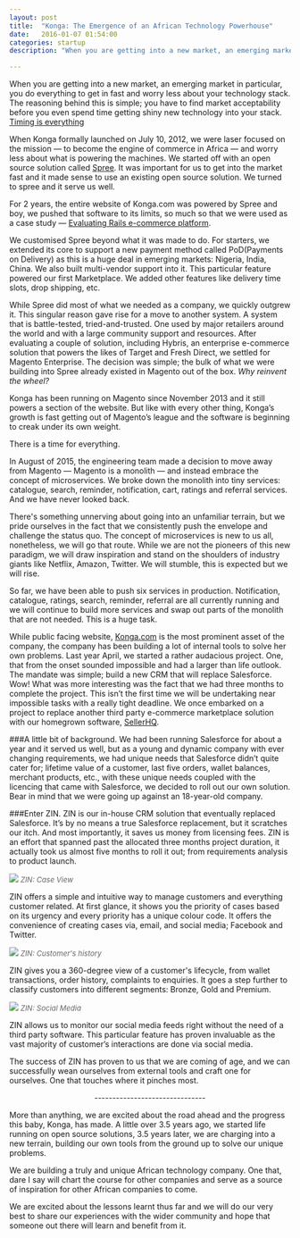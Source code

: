 ```yaml
---
layout: post
title:  "Konga: The Emergence of an African Technology Powerhouse"
date:   2016-01-07 01:54:00
categories: startup
description: "When you are getting into a new market, an emerging market in particular, you do everything to get in fast and worry less about your technology stack. The reasoning behind this is simple; you have to find market acceptability before you even spend time getting shiny new technology into your stack."

---
```


When you are getting into a new market, an emerging market in particular, you do everything to get in fast and worry less about your technology stack. The reasoning behind this is simple; you have to find market acceptability before you even spend time getting shiny new technology into your stack. [Timing is everything](http://cyberomin.github.io/startup/2015/10/06/priority.html)

When Konga formally launched on July 10, 2012, we were laser focused on the mission &mdash; to become the engine of commerce in Africa &mdash; and worry less about what is powering the machines. We started off with an open source solution called [Spree](http://spreecommerce.com). It was important for us to get into the market fast and it made sense to use an existing open source solution. We turned to spree and it serve us well.

For 2 years, the entire website of Konga.com was powered by Spree and boy, we pushed that software to its limits, so much so that we were used as a case study &mdash; [Evaluating Rails e-commerce platform](https://spreecommerce.com/pdfs/vinsol_case_guide.pdf). 

We customised Spree beyond what it was made to do. For starters, we extended its core to support a new payment method called PoD(Payments on Delivery) as this is a huge deal in emerging markets: Nigeria, India, China. We also built multi-vendor support into it. This particular feature powered our first Marketplace. We added  other features like delivery time slots, drop shipping, etc.

While Spree did most of what we needed as a company, we quickly outgrew it. This singular reason gave rise for a move to another system. A system that is battle-tested, tried-and-trusted. One used by major retailers around the world and with a large community support and resources. After evaluating a couple of solution, including Hybris, an enterprise e-commerce solution that powers the likes of Target and Fresh Direct, we settled for Magento Enterprise. The decision was simple; the bulk of what we were building into Spree already existed in Magento out of the box. <em>Why reinvent the wheel?</em>

Konga has been running on Magento since November 2013 and it still powers a section of the website. But like with every other thing, Konga’s growth is fast getting out of Magento’s league and the software is beginning to creak under its own weight.

There is a time for everything.

In August of 2015, the engineering team made a decision to move away from Magento &mdash; Magento is a monolith &mdash; and instead embrace the concept of microservices. We broke down the monolith into tiny services: catalogue, search, reminder, notification, cart, ratings and referral services. And we have never looked back.

There's something unnerving about going into an unfamiliar terrain, but we pride ourselves in the fact that we consistently push the envelope and challenge the status quo. The concept of microservices is new to us all, nonetheless, we will go that route. While we are not the pioneers of this new paradigm, we will draw inspiration and stand on the shoulders of industry giants like Netflix, Amazon, Twitter. We will stumble, this is expected but we will rise.

So far, we have been able to push six services in production. Notification, catalogue, ratings, search, reminder, referral are all currently running and we will continue to build more services and swap out parts of the monolith that are not needed. This is a huge task.

While public facing website, [Konga.com](http://konga.com) is the most prominent asset of the company, the company has been building a lot of internal tools to solve her own problems. Last year April, we started a rather audacious project. One, that from the onset sounded impossible and had a larger than life outlook. The mandate was simple; build a new CRM that will replace Salesforce. Wow! What was more interesting was the fact that we had three months to complete the project. This isn’t the first time we will be undertaking near impossible tasks with a really tight deadline. We once embarked on a project to replace another third party e-commerce marketplace solution with our homegrown software, [SellerHQ](http://shq.konga.com).

###A little bit of background.
We had been running Salesforce for about a year and it served us well, but as a young and dynamic company with ever changing requirements, we had unique needs that Salesforce didn’t quite cater for; lifetime value of a customer, last five orders, wallet balances, merchant products, etc., with these unique needs coupled with the licencing that came with Salesforce, we decided to roll out our own solution. Bear in mind that we were going up against an 18-year-old company.

###Enter ZIN.
ZIN is our in-house CRM solution that eventually replaced Salesforce. It’s by no means a true Salesforce replacement, but it scratches our itch. And most importantly, it saves us money from licensing fees. ZIN is an effort that spanned past the allocated three months project duration, it actually took us almost five months to roll it out; from requirements analysis to product launch.

<img src="{{ site.url }}/assets/article_images/power-house/zin.png"/>
<em style="color:#666; font-size:13px">ZIN: Case View</em>

ZIN offers a simple and intuitive way to manage customers and everything customer related. At first glance, it shows you the priority of cases based on its urgency and every priority has a unique colour code. It offers the convenience of creating cases via, email, and social media; Facebook and Twitter.

<img src="{{ site.url }}/assets/article_images/power-house/order.png"/>
<em style="color:#666; font-size:13px">ZIN: Customer's history</em>

ZIN gives you a 360-degree view of a customer's lifecycle, from wallet transactions, order history, complaints to enquiries. It goes a step further to classify customers into different segments: Bronze, Gold and Premium.

<img src="{{ site.url }}/assets/article_images/power-house/social.png"/>
<em style="color:#666; font-size:13px">ZIN: Social Media</em>

ZIN allows us to monitor our social media feeds right without the need of a third party software. This particular feature has proven invaluable as the vast majority of customer’s interactions are done via social media.

The success of ZIN has proven to us that we are coming of age, and we can successfully wean ourselves from external tools and craft one for ourselves. One that touches where it pinches most.

<center>-------------------------------</center>

More than anything, we are excited about the road ahead and the progress this baby, Konga, has made. A little over 3.5 years ago, we started life running on open source solutions, 3.5 years later, we are charging into a new terrain, building our own tools from the ground up to solve our unique problems. 

We are building a truly and unique African technology company. One that, dare I say will chart the course for other companies and serve as a source of inspiration for other African companies to come. 

We are excited about the lessons learnt thus far and we will do our very best to share our experiences with the wider community and hope that someone out there will learn and benefit from it.